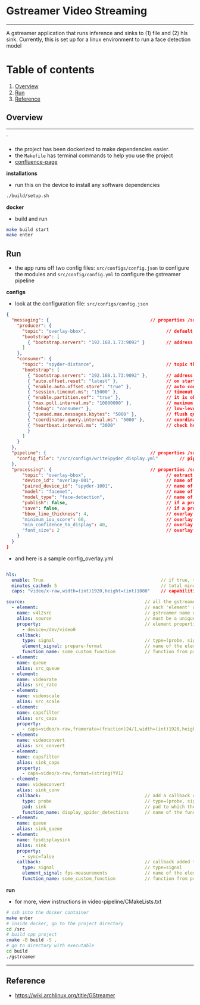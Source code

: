 

# Gstreamer Video Streaming

---

A gstreamer application that runs inference and sinks to (1) file and (2) hls sink.
Currently, this is set up for a linux environment to run a face detection model


# Table of contents

1. [Overview](#Overview)
2. [Run](#Run)
3. [Reference](#Reference)


<a name="Overview"></a>
## Overview

---
`
- the project has been dockerized to make dependencies easier.
- the `Makefile` has terminal commands to help you use the project
- [confluence-page](https://focusbug.atlassian.net/wiki/spaces/SPYD/pages/4030589)

__installations__

- run this on the device to install any software dependencies

```bash
./build/setup.sh
```

__docker__

- build and run

```bash
make build start
make enter
```

<a name="Run"></a>
## Run

- the app runs off two config files: `src/configs/config.json` to configure the modules and `src/config/config.yml` to configure the gstreamer pipeline


__configs__

- look at the configuration file: `src/configs/config.json`

```json
{
  "messaging": {                                      // properties /src/modules/messaging
    "producer": {
      "topic": "overlay-bbox",                              // default topic that producer will publish to
      "bootstrap": [
        { "bootstrap.servers": "192.168.1.73:9092" }        // address and port of kafka server
      ]
    },
    "consumer": {                         
      "topic": "spyder-distance",                           // topic that consumer will consume from
      "bootstrap": [
        { "bootstrap.servers": "192.168.1.73:9092" },       // address and port of kafka server
        { "auto.offset.reset": "latest" },                  // on start, skip to latest message in kafka server (last offset)
        { "enable.auto.offset.store": "true" },             // auto configure offset
        { "session.timeout.ms": "15000" },                  // timeout after 15 seconds with no connection
        { "enable.partition.eof": "true" },                 // it is okay to get EOF (try and read but nothing is available=caught up) 
        { "max.poll.interval.ms": "10800000" },             // maximum time that we poll without having any messages before complaining
        { "debug": "consumer" },                            // low-level rdkakfa logging
        { "queued.max.messages.kbytes": "5000" },           // flush queue if larger than this size
        { "coordinator.query.interval.ms": "5000" },        // coordinator interval to get assignments etc 
        { "heartbeat.interval.ms": "3000"                   // check heartbeat with every every 3 seconds
        }
      ]
    }
  },
  "pipeline": {                                       // properties /src/modules/gst/pipeline
    "config_file": "/src/configs/writeSpyder_display.yml"        // pipeline configuration file describing gstreamer elements
  },
  "processing": {                                     // properties /src/modules/gst/processing
      "topic": "overlay-bbox",                              // extract metadata and produce to this topic 
      "device_id": "overlay-001",                           // name of this device
      "paired_device_id": "spyder-1001",                    // name of the spyder device it is to be connected with
      "model": "facenet",                                   // name of the ai model (adds to metadata for historical logging)
      "model_type": "face-detection",                       // name of the ai model type (adds to metadata for historical logging)
      "publish": false,                                     // if a probe is attached to extract metadata, it will produce results
      "save": false,                                        // if a probe is attached to extract metadata, it will save images
      "bbox_line_thickness": 4,                             // overlay: thickness of the lines written to overlay (e.g. bounding box)
      "minimum_iou_score": 60,                              // overlay: thickness of the lines written to overlay (e.g. bounding box)
      "min_confidence_to_display": 40,                      // overlay: minimum confidence to display in ANY metadata (software threshold)
      "font_size": 2                                        // overlay: font size for on overlay
    }
  }
}
```

- and here is a sample config_overlay.yml

```yaml

hls:
  enable: True                                            // if true, then will cache hls in /src/outputs/video
  minutes_cached: 5                                       // total minutes for the cached files (saves 20 files) 
  caps: "video/x-raw,width=(int)1920,height=(int)1080"    // capabilities to apply (uses a conversion to force them into this)

source:                                             // all the gstreamer elements must be under this heading
  - element:                                        // each 'element' describes a gstreamer element (try $ gst-inspect-1.0 v4l2src)
    name: v4l2src                                   // gstreamer name of the element, try this: $ gst-inspect-1.0 v4l2src
    alias: source                                   // must be a unique name in this file (same as property - name=source)
    property:                                       // element properties: e.g. gst-launch-1.0 v4l2src device=/dev/video0
      - device=/dev/video0
    callback:
      type: signal                                  // type=(probe, signal): [probe=callback on pad; signal=callback on element signal]
      element_signal: prepare-format                // name of the element signal, try this: $ gst-inspect-1.0 v4l2src
      function_name: some_custom_function           // function from processing.cpp to add
  - element:
    name: queue
    alias: src_queue
  - element:
    name: videorate
    alias: src_rate
  - element:
    name: videoscale
    alias: src_scale
  - element:
    name: capsfilter
    alias: src_caps
    property:
      - caps=video/x-raw,framerate=(fraction)24/1,width=(int)1920,height=(int)1080
  - element:
    name: videoconvert
    alias: src_convert
  - element:
    name: capsfilter
    alias: sink_caps
    property:
      - caps=video/x-raw,format=(string)YV12
  - element:
    name: videoconvert
    alias: sink_conv
    callback:                                       // add a callback on this element
      type: probe                                   // type=(probe, signal): [probe=callback on pad; signal=callback on element signal]
      pad: sink                                     // pad to which the probe is added
      function_name: display_spider_detections      // name of the function in processing.cpp that will be added
  - element:
    name: queue
    alias: sink_queue
  - element:
    name: fpsdisplaysink
    alias: sink
    property:
      - sync=false
    callback:                                       // callback added to element
      type: signal                                  // type=signal
      element_signal: fps-measurements              // name of the element signal, try this: $ gst-inspect-1.0 fpsdisplaysink
      function_name: some_custom_function           // function from processing.cpp to add
```

__run__


- for more, view instructions in video-pipeline/CMakeLists.txt

```bash
# ssh into the docker container
make enter
# inside docker, go to the project directory
cd /src
# build cpp project
cmake -B build -S .
# go to directory with executable
cd build 
./gstreamer

```

---

<a name="Reference"></a>
## Reference

- https://wiki.archlinux.org/title/GStreamer

